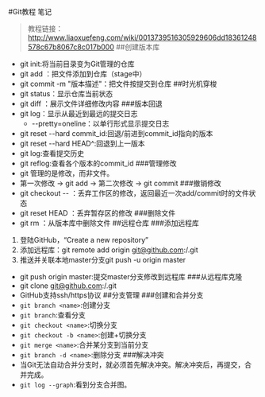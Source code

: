 ﻿#Git教程 笔记
> 教程链接：http://www.liaoxuefeng.com/wiki/0013739516305929606dd18361248578c67b8067c8c017b000
##创建版本库
+ git init:将当前目录变为Git管理的仓库
+ git add <filename>：把文件添加到仓库（stage中）
+ git commit -m "版本描述"：把文件按提交到仓库
##时光机穿梭
+ git status：显示仓库当前状态
+ git diff <filename>：展示文件详细修改内容
###版本回退
+ git log：显示从最近到最远的提交日志
	+ --pretty=oneline：以单行形式显示提交日志
+ git reset --hard commit_id:回退/前进到commit_id指向的版本
+ git reset --hard HEAD^:回退到上一版本
+ git log:查看提交历史
+ git reflog:查看各个版本的commit_id
###管理修改
+ git 管理的是修改，而非文件。
+ 第一次修改 -> git add -> 第二次修改 -> git commit
###撤销修改
+ git checkout -- <filename>：丢弃工作区的修改，返回最近一次add/commit时的文件状态
+ git reset HEAD <filename>：丢弃暂存区的修改
###删除文件
+ git rm <filename>：从版本库中删除文件
##远程仓库
###添加远程库
1. 登陆GitHub，“Create a new repository”
2. 添加远程库：git remote add origin git@github.com:<username>/<repository name>.git
3. 推送并关联本地master分支git push -u origin master
+ git push origin master:提交master分支修改到远程库
###从远程库克隆
+ git clone git@github.com:<username>/<repository name>.git
+ GitHub支持ssh/https协议
##分支管理
###创建和合并分支
+ `git branch <name>`:创建分支
+ `git branch`:查看分支
+ `git checkout <name>`:切换分支
+ `git checkout -b <name>`:创建+切换分支
+ `git merge <name>`:合并某分支到当前分支
+ `git branch -d <name>`:删除分支
###解决冲突
+ 当Git无法自动合并分支时，就必须首先解决冲突。解决冲突后，再提交，合并完成。
+ `git log --graph`:看到分支合并图。
